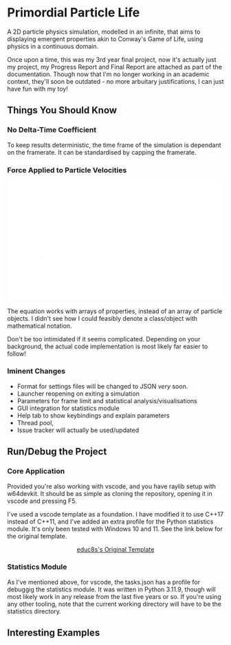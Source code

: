# Primordial Particle Life

A 2D particle physics simulation, modelled in an infinite, that aims to displaying emergent properties akin to Conway's Game of Life, using physics in a continuous domain.

Once upon a time, this was my 3rd year final project, now it's actually just my project, my Progress Report and Final Report are attached as part of the documentation. Though now that I'm no longer working in an academic context, they'll soon be outdated - no more arbuitary justifications, I can just have fun with my toy!


## Things You Should Know

### No Delta-Time Coefficient

To keep results deterministic, the time frame of the simulation is dependant on the framerate. It can be standardised by capping the framerate.

### Force Applied to Particle Velocities

![Particle Physics](/docs/particle-motion-law.png)

The equation works with arrays of properties, instead of an array of particle objects. I didn't see how I could feasibly denote a class/object with mathematical notation.

Don't be too intimidated if it seems complicated. Depending on your background, the actual code implementation is most likely far easier to follow!

### Iminent Changes

* Format for settings files will be changed to JSON *very* soon.
* Launcher reopening on exiting a simulation
* Parameters for frame limit and statistical analysis/visualisations
* GUI integration for statistics module
* Help tab to show keybindings and explain parameters
* Thread pool, 
* Issue tracker will actually be used/updated


## Run/Debug the Project

### Core Application

Provided you're also working with vscode, and you have raylib setup with w64devkit. It should be as simple as cloning the repository, opening it in vscode and pressing F5.

I've used a vscode template as a foundation. I have modified it to use C++17 instead of C++11, and I've added an extra profile for the Python statistics module. It's only been tested with Windows 10 and 11. See the link below for the original template.

<p align="center">
    <a href="https://github.com/educ8s/Raylib-CPP-Starter-Template-for-VSCODE-V2/">educ8s's Original Template</a>
</p>

### Statistics Module

As I've mentioned above, for vscode, the tasks.json has a profile for debuggig the statistics module. It was written in Python 3.11.9, though will most likely work in any release from the last five years or so. If you're using any other tooling, note that the current working directory will have to be the statistics directory.


## Interesting Examples

